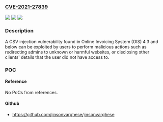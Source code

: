 ### [CVE-2021-27839](https://cve.mitre.org/cgi-bin/cvename.cgi?name=CVE-2021-27839)
![](https://img.shields.io/static/v1?label=Product&message=n%2Fa&color=blue)
![](https://img.shields.io/static/v1?label=Version&message=n%2Fa&color=blue)
![](https://img.shields.io/static/v1?label=Vulnerability&message=n%2Fa&color=brighgreen)

### Description

A CSV injection vulnerability found in Online Invoicing System (OIS) 4.3 and below can be exploited by users to perform malicious actions such as redirecting admins to unknown or harmful websites, or disclosing other clients' details that the user did not have access to.

### POC

#### Reference
No PoCs from references.

#### Github
- https://github.com/jinsonvarghese/jinsonvarghese

